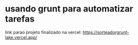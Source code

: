 # usando grunt para automatizar tarefas

link parao projeto finalizado na vercel: https://sorteadorgrunt-lake.vercel.app/